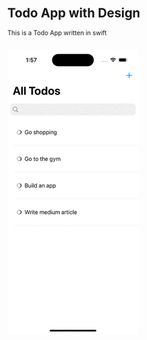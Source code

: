 # Todo App with Design

This is a Todo App written in swift

<br>
<img src="todoApp1.gif" alt="Todo App" title="Todo App">
